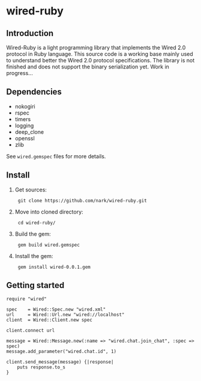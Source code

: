 # wired-ruby

## Introduction

Wired-Ruby is a light programming library that implements the Wired 2.0 protocol in Ruby language. This source code is a working base mainly used to understand better the Wired 2.0 protocol specifications. The library is not finished and does not support the binary serialization yet. Work in progress...

## Dependencies

* nokogiri
* rspec
* timers
* logging
* deep_clone
* openssl
* zlib

See `wired.gemspec` files for more details.



## Install

1. Get sources:

		git clone https://github.com/nark/wired-ruby.git
	
2. Move into cloned directory:

		cd wired-ruby/
		
3. Build the gem:

		gem build wired.gemspec
		
4. Install the gem:

		gem install wired-0.0.1.gem
		
## Getting started

	require "wired"

	spec 	= Wired::Spec.new "wired.xml"
	url		= Wired::Url.new "wired://localhost"
	client 	= Wired::Client.new spec 
	
	client.connect url
	
	message = Wired::Message.new(:name => "wired.chat.join_chat", :spec => spec)
	message.add_parameter("wired.chat.id", 1)
	
	client.send_message(message) {|response|
		puts response.to_s
	}	